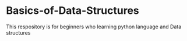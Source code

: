 # Basics-of-Data-Structures
This respository is for beginners who learning python language and Data structures 
